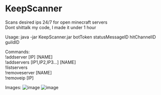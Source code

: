# KeepScanner
Scans desired ips 24/7 for open minecraft servers\
Dont shittalk my code, I made it under 1 hour

Usage: java -jar KeepScanner.jar botToken statusMessageID hitChannelID guildID

Commands:\
!addserver [IP] [NAME]\
!addservers [IP1,IP2,IP3...] [NAME]\
!listservers\
!removeserver [NAME]\
!removeip [IP]

Images:
![image](https://user-images.githubusercontent.com/52781429/234535055-43ddfc5e-e085-4efe-bc81-231671dc9c28.png)
![image](https://user-images.githubusercontent.com/52781429/234535077-76832e3f-3f99-412b-9e87-d4f85eaa4d13.png)
